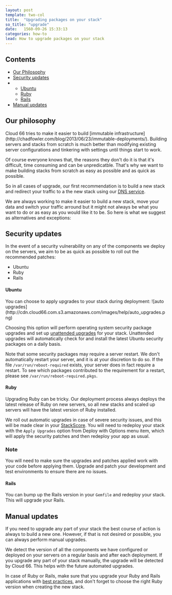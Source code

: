 ```yaml
---
layout: post
template: two-col
title:  "Upgrading packages on your stack"
so_title: "upgrade"
date:   1560-09-26 15:33:13
categories: how-to
lead: How to upgrade packages on your stack
---
```


<h2>Contents</h2>
<ul class="page-toc">
	<li>
		<a href="#philosophy">Our Philosophy</a>
	</li>
	<li>
		<a href="#updates">Security updates</a>
	        <li>
                <ul>
                <li><a href="#ubuntu">Ubuntu</a></li>
                </ul>
                <ul>
                <li><a href="#ruby">Ruby</a></li>
                </ul>
                <ul>
                <li><a href="#rails">Rails</a></li>
                </ul>
            </li>
	</li>
	<li>
		<a href="#manual">Manual updates</a>
	</li>
</ul>

<h2 id="philosophy">Our philosophy</h2>
Cloud 66 tries to make it easier to build [immutable infrastructure](http://chadfowler.com/blog/2013/06/23/immutable-deployments/). Building servers and stacks from scratch is much better than modifying existing server configurations and tinkering with settings until things start to work.

Of course everyone knows that, the reasons they don't do it is that it's difficult, time consuming and can be unpredicatble. That's why we want to make building stacks from scratch as easy as possible and as quick as possible.

So in all cases of upgrade, our first recommendation is to build a new stack and redirect your traffic to a the new stack using our [DNS service](/stack-features/dns-service.html).

We are always working to make it easier to build a new stack, move your data and switch your traffic arround but it might not always be what you want to do or as easy as you would like it to be. So here is what we suggest as alternatives and exceptions:

<h2 id="updates">Security updates</h2>

In the event of a security vulnerability on any of the components we deploy on the servers, we aim to be as quick as possible to roll out the recommended patches:

- Ubuntu
- Ruby
- Rails

<h4 id="ubuntu">Ubuntu</h4>
You can choose to apply upgrades to your stack during deployment:
![auto upgrades](http://cdn.cloud66.com.s3.amazonaws.com/images/help/auto_upgrades.png)

Choosing this option will perform operating system security package upgrades and set up [unattended upgrades](https://help.ubuntu.com/community/AutomaticSecurityUpdates) for your stack. Unattended upgrades will automatically check for and install the latest Ubuntu security packages on a daily basis.

Note that some security packages may require a server restart. We don't automatically restart your server, and it is at your discretion to do so. If the file `/var/run/reboot-required` exists, your server does in fact require a restart. To see which packages contributed to the requirement for a restart, please see `/var/run/reboot-required.pkgs`.

<h4 id="ruby">Ruby</h4>

Upgrading Ruby can be tricky. Our deployment process always deploys the latest release of Ruby on new servers, so all new stacks and scaled up servers will have the latest version of Ruby installed.

We roll out automatic upgrades in case of severe security issues, and this will be made clear in your [StackScore](/stack-features/stackscore.html). You will need to redeploy your stack with the `Apply Upgrades` option from Deploy with Options menu item, which will apply the security patches and then redeploy your app as usual.

<div class="notice notice-danger">
    <h3>Note</h3>
    <p>You will need to make sure the upgrades and patches applied work with your code before applying them. Upgrade and patch your development and test environments to ensure there are no issues.</p>
</div>

<h4 id="rails">Rails</h4>

You can bump up the Rails version in your `Gemfile` and redeploy your stack. This will upgrade your Rails.

<h2 id="manual">Manual updates</h2>

If you need to upgrade any part of your stack the best course of action is always to build a new one. However, if that is not desired or possible, you can always perform manual upgrades.

We detect the version of all the components we have configured or deployed on your servers on a regular basis and after each deployment. If you upgrade any part of your stack manually, the upgrade will be detected by Cloud 66. This helps with the future automated upgrades.

In case of Ruby or Rails, make sure that you upgrade your Ruby and Rails applications with [best practices](http://edgeguides.rubyonrails.org/upgrading_ruby_on_rails.html), and don't forget to choose the right Ruby version when creating the new stack.
